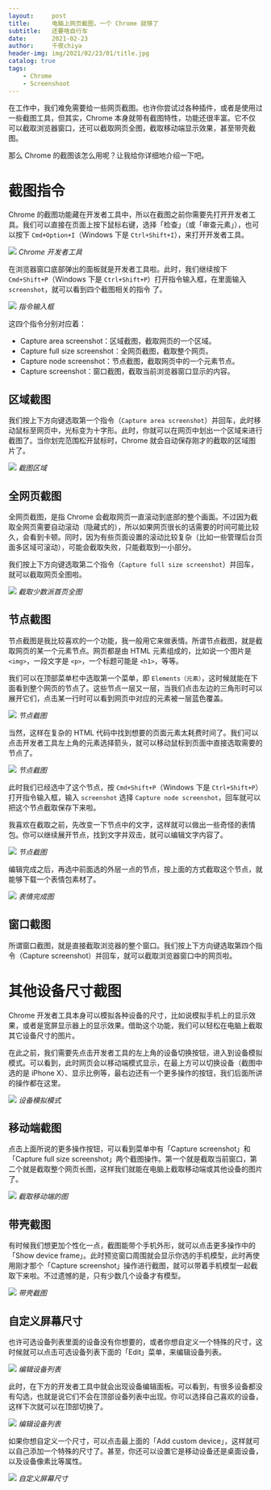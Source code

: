 ```yaml
---
layout:     post
title:      电脑上网页截图，一个 Chrome 就够了
subtitle:   还要啥自行车
date:       2021-02-23
author:     千夜chiya
header-img: img/2021/02/23/01/title.jpg
catalog: true
tags:
    - Chrome
    - Screenshoot
---
```


在工作中，我们难免需要给一些网页截图。也许你尝试过各种插件，或者是使用过一些截图工具，但其实，Chrome 本身就带有截图特性，功能还很丰富。它不仅可以截取浏览器窗口，还可以截取网页全图，截取移动端显示效果，甚至带壳截图。

那么 Chrome 的截图该怎么用呢？让我给你详细地介绍一下吧。

# 截图指令

Chrome 的截图功能藏在开发者工具中，所以在截图之前你需要先打开开发者工具。我们可以直接在页面上按下鼠标右键，选择「检查」（或「审查元素」），也可以按下 `Cmd+Option+I`（Windows 下是 `Ctrl+Shift+I`），来打开开发者工具。

![](http://panzhifei.fun/img/2021/02/23/01/15697647193473.jpg)
*Chrome 开发者工具*

在浏览器窗口底部弹出的面板就是开发者工具啦。此时，我们继续按下 `Cmd+Shift+P`（Windows 下是 `Ctrl+Shift+P`）打开指令输入框，在里面输入 `screenshot`，就可以看到四个截图相关的指令
了。

![](http://panzhifei.fun/img/2021/02/23/01/15697647193516.jpg)
*指令输入框*

这四个指令分别对应着：

 - Capture area screenshot：区域截图，截取网页的一个区域。
 - Capture full size screenshot：全网页截图，截取整个网页。
 - Capture node screenshot：节点截图，截取网页中的一个元素节点。
 - Capture screenshot：窗口截图，截取当前浏览器窗口显示的内容。

## 区域截图

我们按上下方向键选取第一个指令（`Capture area screenshot`）并回车，此时移动鼠标至网页中，光标变为十字形。此时，你就可以在网页中划出一个区域来进行截图了。当你划完范围松开鼠标时，Chrome 就会自动保存刚才的截取的区域图片了。

![](http://panzhifei.fun/img/2021/02/23/01/15697647193534.jpg)
*截图区域*

## 全网页截图

全网页截图，是指 Chrome 会截取网页一直滚动到底部的整个画面。不过因为截取全网页需要自动滚动（隐藏式的），所以如果网页很长的话需要的时间可能比较久，会看到卡顿。同时，因为有些页面设置的滚动比较复杂（比如一些管理后台页面多区域可滚动），可能会截取失败，只能截取到一小部分。

我们按上下方向键选取第二个指令（`Capture full size screenshot`）并回车，就可以截取网页全图啦。

![](http://panzhifei.fun/img/2021/02/23/01/15697647193551.jpg)
*截取少数派首页全图*

## 节点截图

节点截图是我比较喜欢的一个功能，我一般用它来做表情。所谓节点截图，就是截取网页的某一个元素节点。网页都是由 HTML 元素组成的，比如说一个图片是 `<img>`，一段文字是 `<p>`，一个标题可能是 `<h1>`，等等。

我们可以在顶部菜单栏中选取第一个菜单，即 `Elements（元素）`，这时候就能在下面看到整个网页的节点了。这些节点一层又一层，当我们点击左边的三角形时可以展开它们，点击某一行时可以看到网页中对应的元素被一层蓝色覆盖。

![](http://panzhifei.fun/img/2021/02/23/01/15697647193566.jpg)
*节点截图*

当然，这样在复杂的 HTML 代码中找到想要的页面元素太耗费时间了。我们可以点击开发者工具左上角的元素选择箭头，就可以移动鼠标到页面中直接选取需要的节点了。

![](http://panzhifei.fun/img/2021/02/23/01/15697647193581.jpg)
*节点截图*

此时我们已经选中了这个节点，按 `Cmd+Shift+P`（Windows 下是 `Ctrl+Shift+P`）打开指令输入框，输入 `screenshot` 选择 `Capture node screenshot`，回车就可以把这个节点截取保存下来啦。

我喜欢在截取之前，先改变一下节点中的文字，这样就可以做出一些奇怪的表情包。你可以继续展开节点，找到文字并双击，就可以编辑文字内容了。

![](http://panzhifei.fun/img/2021/02/23/01/15697647193594.jpg)
*节点截图*

编辑完成之后，再选中前面选的外层一点的节点，按上面的方式截取这个节点，就能够下载一个表情包素材了。

![](http://panzhifei.fun/img/2021/02/23/01/15697647193607.jpg)
*表情完成图*

## 窗口截图

所谓窗口截图，就是直接截取浏览器的整个窗口。我们按上下方向键选取第四个指令（Capture screenshot）并回车，就可以截取浏览器窗口中的网页啦。

# 其他设备尺寸截图

Chrome 开发者工具本身可以模拟各种设备的尺寸，比如说模拟手机上的显示效果，或者是宽屏显示器上的显示效果。借助这个功能，我们可以轻松在电脑上截取其它设备尺寸的图片。

在此之前，我们需要先点击开发者工具的左上角的设备切换按钮，进入到设备模拟模式。可以看到，此时网页会以移动端模式显示，在最上方可以切换设备（截图中选的是 iPhone X）、显示比例等，最右边还有一个更多操作的按钮，我们后面所讲的操作都在这里。

![](http://panzhifei.fun/img/2021/02/23/01/15697647193618.jpg)
*设备模拟模式*

## 移动端截图

点击上面所说的更多操作按钮，可以看到菜单中有「Capture screenshot」和「Capture full size screenshot」两个截图操作。第一个就是截取当前窗口，第二个就是截取整个网页长图，这样我们就能在电脑上截取移动端或其他设备的图片了。

![](http://panzhifei.fun/img/2021/02/23/01/15697647193630.jpg)
*截取移动端的图*

## 带壳截图

有时候我们想更加个性化一点，截图能带个手机外形，就可以点击更多操作中的「Show device frame」。此时预览窗口周围就会显示你选的手机模型，此时再使用刚才那个「Capture screenshot」操作进行截图，就可以带着手机模型一起截取下来啦。不过遗憾的是，只有少数几个设备才有模型。

![](http://panzhifei.fun/img/2021/02/23/01/15697647193644.jpg)
*带壳截图*

## 自定义屏幕尺寸

也许可选设备列表里面的设备没有你想要的，或者你想自定义一个特殊的尺寸，这时候就可以点击可选设备列表下面的「Edit」菜单，来编辑设备列表。

![](http://panzhifei.fun/img/2021/02/23/01/15697647193659.jpg)
*编辑设备列表*

此时，在下方的开发者工具中就会出现设备编辑面板。可以看到，有很多设备都没有勾选，也就是说它们不会在顶部设备列表中出现。你可以选择自己喜欢的设备，这样下次就可以在顶部切换了。

![](http://panzhifei.fun/img/2021/02/23/01/15697647193673.jpg)
*编辑设备列表*

如果你想自定义一个尺寸，可以点击最上面的「Add custom device」，这样就可以自己添加一个特殊的尺寸了。甚至，你还可以设置它是移动设备还是桌面设备，以及设备像素比等属性。

![](http://panzhifei.fun/img/2021/02/23/01/15697647193684.jpg)
*自定义屏幕尺寸*
